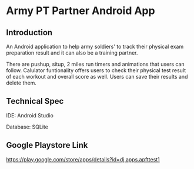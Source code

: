 # Army PT Partner Android App

## Introduction
An Android application to help army soldiers' to track their physical exam preparation result and it can also be a training partner.

There are pushup, situp, 2 miles run timers and animations that users can follow.
Calulator funtionality offers users to check their physical test result of each workout and overall score as well.
Users can save their results and delete them.

## Technical Spec

IDE: Android Studio

Database: SQLite

## Google Playstore Link
https://play.google.com/store/apps/details?id=dj.apps.apfttest1

